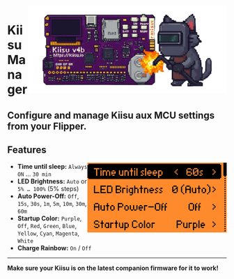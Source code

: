 <img src="./banner.png" alt="Kiisu Manager banner" align="right" height="200" />

# Kiisu Manager

Configure and manage Kiisu aux MCU settings from your Flipper.
---

## Features

  <img src="./Screenshot.png" align="right" alt="Kiisu menu screenshot" width="320" />

- **Time until sleep:** `Always ON` … `30 min`  
- **LED Brightness:** `Auto` or `5% … 100%` (5% steps)  
- **Auto Power-Off:** `Off`, `15s`, `30s`, `1m`, `5m`, `10m`, `30m`, `60m`  
- **Startup Color:** `Purple`, `Off`, `Red`, `Green`, `Blue`, `Yellow`, `Cyan`, `Magenta`, `White`  
- **Charge Rainbow:** `On` / `Off`

---

**Make sure your Kiisu is on the latest companion firmware for it to work!**
